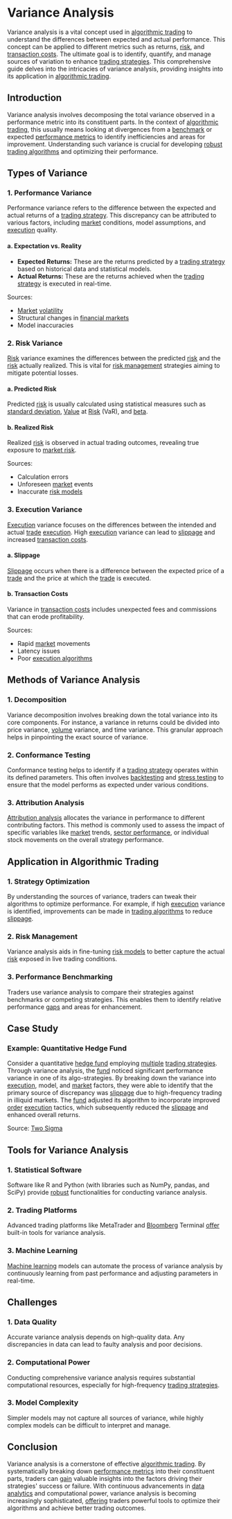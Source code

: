 # Variance Analysis

Variance analysis is a vital concept used in [algorithmic trading](../a/algorithmic_trading.md) to understand the differences between expected and actual performance. This concept can be applied to different metrics such as returns, [risk](../r/risk.md), and [transaction costs](../t/transaction_costs.md). The ultimate goal is to identify, quantify, and manage sources of variation to enhance [trading strategies](../t/trading_strategies.md). This comprehensive guide delves into the intricacies of variance analysis, providing insights into its application in [algorithmic trading](../a/algorithmic_trading.md).

## Introduction

Variance analysis involves decomposing the total variance observed in a performance metric into its constituent parts. In the context of [algorithmic trading](../a/algorithmic_trading.md), this usually means looking at divergences from a [benchmark](../b/benchmark.md) or expected [performance metrics](../p/performance_metrics.md) to identify inefficiencies and areas for improvement. Understanding such variance is crucial for developing [robust](../r/robust.md) [trading algorithms](../t/trading_algorithms.md) and optimizing their performance.

## Types of Variance

### 1. Performance Variance
Performance variance refers to the difference between the expected and actual returns of a [trading strategy](../t/trading_strategy.md). This discrepancy can be attributed to various factors, including [market](../m/market.md) conditions, model assumptions, and [execution](../e/execution.md) quality.

#### a. Expectation vs. Reality
- **Expected Returns:** These are the returns predicted by a [trading strategy](../t/trading_strategy.md) based on historical data and statistical models.
- **Actual Returns:** These are the returns achieved when the [trading strategy](../t/trading_strategy.md) is executed in real-time.

Sources:
- [Market](../m/market.md) [volatility](../v/volatility.md)
- Structural changes in [financial markets](../f/financial_market.md)
- Model inaccuracies

### 2. Risk Variance
[Risk](../r/risk.md) variance examines the differences between the predicted [risk](../r/risk.md) and the [risk](../r/risk.md) actually realized. This is vital for [risk management](../r/risk_management.md) strategies aiming to mitigate potential losses.

#### a. Predicted Risk
Predicted [risk](../r/risk.md) is usually calculated using statistical measures such as [standard deviation](../s/standard_deviation.md), [Value](../v/value.md) at [Risk](../r/risk.md) (VaR), and [beta](../b/beta.md).

#### b. Realized Risk
Realized [risk](../r/risk.md) is observed in actual trading outcomes, revealing true exposure to [market risk](../m/market_risk.md).

Sources:
- Calculation errors
- Unforeseen [market](../m/market.md) events
- Inaccurate [risk models](../r/risk_models_in_trading.md)

### 3. Execution Variance
[Execution](../e/execution.md) variance focuses on the differences between the intended and actual [trade](../t/trade.md) [execution](../e/execution.md). High [execution](../e/execution.md) variance can lead to [slippage](../s/slippage.md) and increased [transaction costs](../t/transaction_costs.md).

#### a. Slippage
[Slippage](../s/slippage.md) occurs when there is a difference between the expected price of a [trade](../t/trade.md) and the price at which the [trade](../t/trade.md) is executed.

#### b. Transaction Costs
Variance in [transaction costs](../t/transaction_costs.md) includes unexpected fees and commissions that can erode profitability.

Sources:
- Rapid [market](../m/market.md) movements
- Latency issues
- Poor [execution algorithms](../e/execution_algorithms.md)

## Methods of Variance Analysis

### 1. Decomposition
Variance decomposition involves breaking down the total variance into its core components. For instance, a variance in returns could be divided into price variance, [volume](../v/volume.md) variance, and time variance. This granular approach helps in pinpointing the exact source of variance.

### 2. Conformance Testing
Conformance testing helps to identify if a [trading strategy](../t/trading_strategy.md) operates within its defined parameters. This often involves [backtesting](../b/backtesting.md) and [stress testing](../s/stress_testing_in_trading.md) to ensure that the model performs as expected under various conditions.

### 3. Attribution Analysis
[Attribution analysis](../a/attribution_analysis.md) allocates the variance in performance to different contributing factors. This method is commonly used to assess the impact of specific variables like [market](../m/market.md) trends, [sector performance](../s/sector_performance.md), or individual stock movements on the overall strategy performance.

## Application in Algorithmic Trading

### 1. Strategy Optimization
By understanding the sources of variance, traders can tweak their algorithms to optimize performance. For example, if high [execution](../e/execution.md) variance is identified, improvements can be made in [trading algorithms](../t/trading_algorithms.md) to reduce [slippage](../s/slippage.md).

### 2. Risk Management
Variance analysis aids in fine-tuning [risk models](../r/risk_models_in_trading.md) to better capture the actual [risk](../r/risk.md) exposed in live trading conditions.

### 3. Performance Benchmarking
Traders use variance analysis to compare their strategies against benchmarks or competing strategies. This enables them to identify relative performance [gaps](../g/gap.md) and areas for enhancement.

## Case Study

### Example: Quantitative Hedge Fund
Consider a quantitative [hedge fund](../h/hedge_fund.md) employing [multiple](../m/multiple.md) [trading strategies](../t/trading_strategies.md). Through variance analysis, the [fund](../f/fund.md) noticed significant performance variance in one of its algo-strategies. By breaking down the variance into [execution](../e/execution.md), model, and [market](../m/market.md) factors, they were able to identify that the primary source of discrepancy was [slippage](../s/slippage.md) due to high-frequency trading in illiquid markets. The [fund](../f/fund.md) adjusted its algorithm to incorporate improved [order](../o/order.md) [execution](../e/execution.md) tactics, which subsequently reduced the [slippage](../s/slippage.md) and enhanced overall returns.

Source: [Two Sigma](https://www.twosigma.com)

## Tools for Variance Analysis

### 1. Statistical Software
Software like R and Python (with libraries such as NumPy, pandas, and SciPy) provide [robust](../r/robust.md) functionalities for conducting variance analysis.

### 2. Trading Platforms
Advanced trading platforms like MetaTrader and [Bloomberg](../b/bloomberg.md) Terminal [offer](../o/offer.md) built-in tools for variance analysis.

### 3. Machine Learning
[Machine learning](../m/machine_learning.md) models can automate the process of variance analysis by continuously learning from past performance and adjusting parameters in real-time.

## Challenges

### 1. Data Quality
Accurate variance analysis depends on high-quality data. Any discrepancies in data can lead to faulty analysis and poor decisions.

### 2. Computational Power
Conducting comprehensive variance analysis requires substantial computational resources, especially for high-frequency [trading strategies](../t/trading_strategies.md).

### 3. Model Complexity
Simpler models may not capture all sources of variance, while highly complex models can be difficult to interpret and manage.

## Conclusion

Variance analysis is a cornerstone of effective [algorithmic trading](../a/algorithmic_trading.md). By systematically breaking down [performance metrics](../p/performance_metrics.md) into their constituent parts, traders can [gain](../g/gain.md) valuable insights into the factors driving their strategies' success or failure. With continuous advancements in [data analytics](../d/data_analytics.md) and computational power, variance analysis is becoming increasingly sophisticated, [offering](../o/offering.md) traders powerful tools to optimize their algorithms and achieve better trading outcomes.

